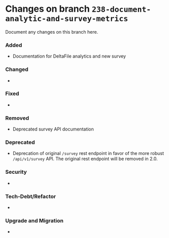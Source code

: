 # Changes on branch `238-document-analytic-and-survey-metrics`
Document any changes on this branch here.
### Added
- Documentation for DeltaFile analytics and new survey

### Changed
- 

### Fixed
- 

### Removed
- Deprecated survey API documentation

### Deprecated
- Deprecation of original `/survey` rest endpoint in favor of the more robust `/api/v1/survey` API.  The original rest endpoint will be removed in 2.0.

### Security
- 

### Tech-Debt/Refactor
- 

### Upgrade and Migration
- 
